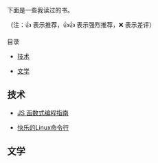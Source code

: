 下面是一些我读过的书。

（注：👍 表示推荐，👍👍 表示强烈推荐，❌ 表示差评）

目录

- [技术](#technology)

- [文学](#literature)



<h2 id="technology">技术</h2>

- [JS 函数式编程指南](https://github.com/llh911001/mostly-adequate-guide-chinese)

- [快乐的Linux命令行](http://billie66.github.io/TLCL/book/zh/index.html)



<h2 id="literature">文学</h2>